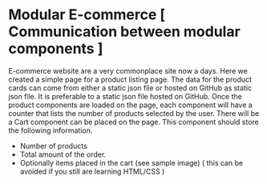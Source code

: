# Modular E-commerce [ Communication between modular components ]

E-commerce website are a very commonplace site now a days.
Here we created a simple page for a product listing page. The data for the product cards can come from either a static json file or hosted on GitHub as static json file. 
It is preferable to a static json file hosted on GitHub.
Once the product components are loaded on the page, each component will have a counter that lists the number of products selected by the user.
There will be a Cart component can be placed on the page. 
This component should store the following information.
  - Number of products
  - Total amount of the order.
  - Optionally items placed in the cart (see sample image) ( this can be avoided if you still are learning HTML/CSS )
